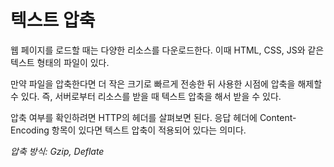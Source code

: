 # 텍스트 압축

웹 페이지를 로드할 때는 다양한 리소스를 다운로드한다.
이때 HTML, CSS, JS와 같은 텍스트 형태의 파일이 있다.

만약 파일을 압축한다면 더 작은 크기로 빠르게 전송한 뒤 사용한 시점에 압축을 해제할 수 있다.
즉, 서버로부터 리소스를 받을 때 텍스트 압축을 해서 받을 수 있다.

압축 여부를 확인하려면 HTTP의 헤더를 살펴보면 된다.
응답 헤더에 Content-Encoding 항목이 있다면 텍스트 압축이 적용되어 있다는 의미다.

_압축 방식: Gzip, Deflate_
